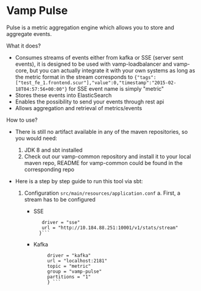 Vamp Pulse
===============================

Pulse is a metric aggregation engine which allows you to store and aggregate events.   


What it does?

- Consumes streams of events either from kafka or SSE (server sent events), it is designed to be used with vamp-loadbalancer
    and vamp-core, but you can actually integrate it with your own systems as long as the metric format in the stream
    corresponds to `{"tags":["test_fe_1.frontend.scur"],"value":0,"timestamp":"2015-02-18T04:57:56+00:00"}`
    for SSE event name is simply "metric"
- Stores these events into ElasticSearch
- Enables the possibility to send your events through rest api
- Allows aggregation and retrieval of metrics/events


How to use?

- There is still no artifact available in any of the maven repositories, so you would need:
    1. JDK 8 and sbt installed
    2. Check out our vamp-common repository and install it to your local maven repo, README for vamp-common could be found
    in the corresponding repo

- Here is a step by step guide to run this tool via sbt:
    1. Configuration  `src/main/resources/application.conf`
        a. First, a stream has to be configured
          - SSE

            ```stream = {
               driver = "sse"
               url = "http://10.184.88.251:10001/v1/stats/stream"
              }```

          - Kafka

            ```  stream = {
                 driver = "kafka"
                 url = "localhost:2181"
                 topic = "metric"
                 group = "vamp-pulse"
                 partitions = "1"
                 } ```

